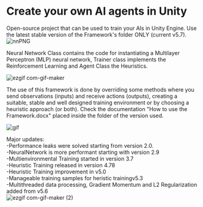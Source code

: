 # Create your own AI agents in Unity
Open-source project that can be used to train your AIs in Unity Engine.
Use the latest stable version of the Framework's folder ONLY (current v5.7).
![nnPNG](https://user-images.githubusercontent.com/67599940/187903725-1f0fa9e6-9b85-49fd-819b-4c453c0d2265.png)

Neural Network Class contains the code for instantiating a Multilayer Perceptron (MLP) neural network, Trainer class implements the Reinforcement Learning and Agent Class the Heuristics.

![ezgif com-gif-maker](https://user-images.githubusercontent.com/67599940/201483556-f6e4a5d7-a246-429b-b2cf-284d2c667bc8.gif)


The use of this framework is done by overriding some methods where you send observations (inputs) and receive actions (outputs), creating a suitable, stable and well designed training environment or by choosing a heuristic approach (or both). Check the documentation "How to use the Framework.docx" placed inside the folder of the version used.<br />

![gif](cars.gif)

Major updates:<br />
-Performance leaks were solved starting from version 2.0.<br />
-NeuralNetwork is more performant starting with version 2.9<br />
-Multienvironmental Training started in version 3.7<br />
-Heuristic Training released in version 4.78<br />
-Heuristic Training improvement in v5.0<br />
-Manageable training samples for heristic trainingv5.3<br />
-Multithreaded data processing, Gradient Momentum and L2 Regularization added from v5.6<br />
![ezgif com-gif-maker (2)](https://user-images.githubusercontent.com/67599940/198324173-212796c6-a9e8-4917-8525-19d882b281da.gif)
